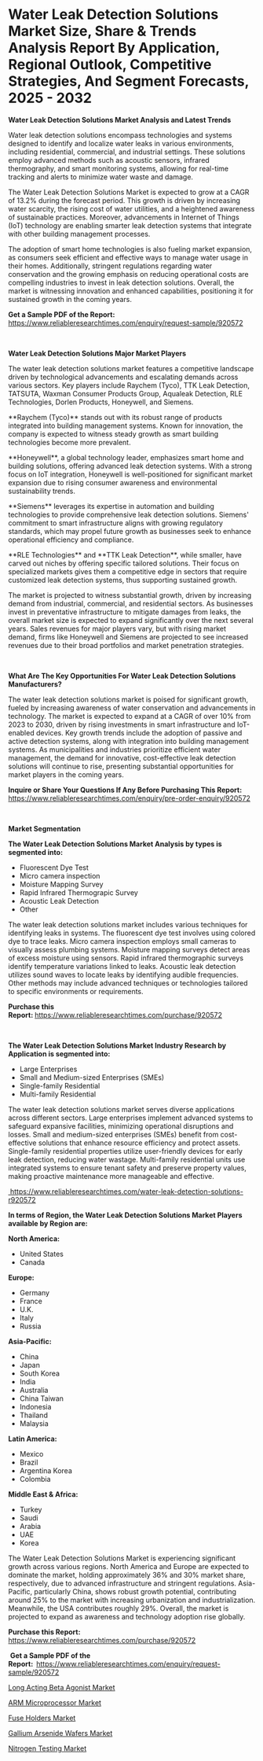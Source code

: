 <p><h1>Water Leak Detection Solutions Market Size, Share & Trends Analysis Report By Application, Regional Outlook, Competitive Strategies, And Segment Forecasts, 2025 - 2032</h1></p><p><strong>Water Leak Detection Solutions Market Analysis and Latest Trends</strong></p>
<p><p>Water leak detection solutions encompass technologies and systems designed to identify and localize water leaks in various environments, including residential, commercial, and industrial settings. These solutions employ advanced methods such as acoustic sensors, infrared thermography, and smart monitoring systems, allowing for real-time tracking and alerts to minimize water waste and damage.</p><p>The Water Leak Detection Solutions Market is expected to grow at a CAGR of 13.2% during the forecast period. This growth is driven by increasing water scarcity, the rising cost of water utilities, and a heightened awareness of sustainable practices. Moreover, advancements in Internet of Things (IoT) technology are enabling smarter leak detection systems that integrate with other building management processes. </p><p>The adoption of smart home technologies is also fueling market expansion, as consumers seek efficient and effective ways to manage water usage in their homes. Additionally, stringent regulations regarding water conservation and the growing emphasis on reducing operational costs are compelling industries to invest in leak detection solutions. Overall, the market is witnessing innovation and enhanced capabilities, positioning it for sustained growth in the coming years.</p></p>
<p><strong>Get a Sample PDF of the Report:&nbsp;</strong> <a href="https://www.reliableresearchtimes.com/enquiry/request-sample/920572?utm_campaign=2263&utm_medium=2&utm_source=Github&utm_content=ia&utm_term=06032025&utm_id=water-leak-detection-solutions">https://www.reliableresearchtimes.com/enquiry/request-sample/920572</a></p>
<p>&nbsp;</p>
<p><strong>Water Leak Detection Solutions Major Market Players</strong></p>
<p><p>The water leak detection solutions market features a competitive landscape driven by technological advancements and escalating demands across various sectors. Key players include Raychem (Tyco), TTK Leak Detection, TATSUTA, Waxman Consumer Products Group, Aqualeak Detection, RLE Technologies, Dorlen Products, Honeywell, and Siemens.</p><p>**Raychem (Tyco)** stands out with its robust range of products integrated into building management systems. Known for innovation, the company is expected to witness steady growth as smart building technologies become more prevalent. </p><p>**Honeywell**, a global technology leader, emphasizes smart home and building solutions, offering advanced leak detection systems. With a strong focus on IoT integration, Honeywell is well-positioned for significant market expansion due to rising consumer awareness and environmental sustainability trends.</p><p>**Siemens** leverages its expertise in automation and building technologies to provide comprehensive leak detection solutions. Siemens' commitment to smart infrastructure aligns with growing regulatory standards, which may propel future growth as businesses seek to enhance operational efficiency and compliance.</p><p>**RLE Technologies** and **TTK Leak Detection**, while smaller, have carved out niches by offering specific tailored solutions. Their focus on specialized markets gives them a competitive edge in sectors that require customized leak detection systems, thus supporting sustained growth.</p><p>The market is projected to witness substantial growth, driven by increasing demand from industrial, commercial, and residential sectors. As businesses invest in preventative infrastructure to mitigate damages from leaks, the overall market size is expected to expand significantly over the next several years. Sales revenues for major players vary, but with rising market demand, firms like Honeywell and Siemens are projected to see increased revenues due to their broad portfolios and market penetration strategies.</p></p>
<p>&nbsp;</p>
<p><strong>What Are The Key Opportunities For Water Leak Detection Solutions Manufacturers?</strong></p>
<p><p>The water leak detection solutions market is poised for significant growth, fueled by increasing awareness of water conservation and advancements in technology. The market is expected to expand at a CAGR of over 10% from 2023 to 2030, driven by rising investments in smart infrastructure and IoT-enabled devices. Key growth trends include the adoption of passive and active detection systems, along with integration into building management systems. As municipalities and industries prioritize efficient water management, the demand for innovative, cost-effective leak detection solutions will continue to rise, presenting substantial opportunities for market players in the coming years.</p></p>
<p><strong>Inquire or Share Your Questions If Any Before Purchasing This Report:</strong> <a href="https://www.reliableresearchtimes.com/enquiry/pre-order-enquiry/920572?utm_campaign=2263&utm_medium=2&utm_source=Github&utm_content=ia&utm_term=06032025&utm_id=water-leak-detection-solutions">https://www.reliableresearchtimes.com/enquiry/pre-order-enquiry/920572</a></p>
<p>&nbsp;</p>
<p><strong>Market Segmentation</strong></p>
<p><strong>The Water Leak Detection Solutions Market Analysis by types is segmented into:</strong></p>
<p><ul><li>Fluorescent Dye Test</li><li>Micro camera inspection</li><li>Moisture Mapping Survey</li><li>Rapid Infrared Thermograpic Survey</li><li>Acoustic Leak Detection</li><li>Other</li></ul></p>
<p><p>The water leak detection solutions market includes various techniques for identifying leaks in systems. The fluorescent dye test involves using colored dye to trace leaks. Micro camera inspection employs small cameras to visually assess plumbing systems. Moisture mapping surveys detect areas of excess moisture using sensors. Rapid infrared thermographic surveys identify temperature variations linked to leaks. Acoustic leak detection utilizes sound waves to locate leaks by identifying audible frequencies. Other methods may include advanced techniques or technologies tailored to specific environments or requirements.</p></p>
<p><strong>Purchase this Report:&nbsp;</strong><a href="https://www.reliableresearchtimes.com/purchase/920572?utm_campaign=2263&utm_medium=2&utm_source=Github&utm_content=ia&utm_term=06032025&utm_id=water-leak-detection-solutions">https://www.reliableresearchtimes.com/purchase/920572</a></p>
<p>&nbsp;</p>
<p><strong>The Water Leak Detection Solutions Market Industry Research by Application is segmented into:</strong></p>
<p><ul><li>Large Enterprises</li><li>Small and Medium-sized Enterprises (SMEs)</li><li>Single-family Residential</li><li>Multi-family Residential</li></ul></p>
<p><p>The water leak detection solutions market serves diverse applications across different sectors. Large enterprises implement advanced systems to safeguard expansive facilities, minimizing operational disruptions and losses. Small and medium-sized enterprises (SMEs) benefit from cost-effective solutions that enhance resource efficiency and protect assets. Single-family residential properties utilize user-friendly devices for early leak detection, reducing water wastage. Multi-family residential units use integrated systems to ensure tenant safety and preserve property values, making proactive maintenance more manageable and effective.</p></p>
<p><a href="https://www.reliableresearchtimes.com/water-leak-detection-solutions-r920572?utm_campaign=2263&utm_medium=2&utm_source=Github&utm_content=ia&utm_term=06032025&utm_id=water-leak-detection-solutions">&nbsp;https://www.reliableresearchtimes.com/water-leak-detection-solutions-r920572</a></p>
<p><strong>In terms of Region, the Water Leak Detection Solutions Market Players available by Region are:</strong></p>
<p>
    <p> <strong> North America: </strong>
        <ul>
            <li>United States</li>
            <li>Canada</li>
        </ul>
        </p> 
    <p> <strong> Europe: </strong>
        <ul>
            <li>Germany</li>
            <li>France</li>
            <li>U.K.</li>
            <li>Italy</li>
            <li>Russia</li>
        </ul>
        </p> 
    <p> <strong> Asia-Pacific: </strong>
        <ul>
            <li>China</li>
            <li>Japan</li>
            <li>South Korea</li>
            <li>India</li>
            <li>Australia</li>
            <li>China Taiwan</li>
            <li>Indonesia</li>
            <li>Thailand</li>
            <li>Malaysia</li>
        </ul>
        </p> 
    <p> <strong> Latin America: </strong>
        <ul>
            <li>Mexico</li>
            <li>Brazil</li>
            <li>Argentina Korea</li>
            <li>Colombia</li>
        </ul>
        </p> 
    <p> <strong> Middle East & Africa: </strong>
        <ul>
            <li>Turkey</li>
            <li>Saudi</li>
            <li>Arabia</li>
            <li>UAE</li>
            <li>Korea</li>
        </ul>
    </p>
    </p>
<p><p>The Water Leak Detection Solutions Market is experiencing significant growth across various regions. North America and Europe are expected to dominate the market, holding approximately 36% and 30% market share, respectively, due to advanced infrastructure and stringent regulations. Asia-Pacific, particularly China, shows robust growth potential, contributing around 25% to the market with increasing urbanization and industrialization. Meanwhile, the USA contributes roughly 29%. Overall, the market is projected to expand as awareness and technology adoption rise globally.</p></p>
<p><strong>Purchase this Report: </strong><a href="https://www.reliableresearchtimes.com/purchase/920572?utm_campaign=2263&utm_medium=2&utm_source=Github&utm_content=ia&utm_term=06032025&utm_id=water-leak-detection-solutions">https://www.reliableresearchtimes.com/purchase/920572</a></p>
<p>&nbsp;<strong>Get a Sample PDF of the Report:&nbsp;&nbsp;</strong><a href="https://www.reliableresearchtimes.com/enquiry/request-sample/920572?utm_campaign=2263&utm_medium=2&utm_source=Github&utm_content=ia&utm_term=06032025&utm_id=water-leak-detection-solutions">https://www.reliableresearchtimes.com/enquiry/request-sample/920572</a></p>
<p><strong></strong></p>
<p><p><a href="https://github.com/alablisepah/Market-Research-Report-List-1/blob/main/long-acting-beta-agonist-market.md?utm_campaign=2263&utm_medium=2&utm_source=Github&utm_content=ia&utm_term=06032025&utm_id=water-leak-detection-solutions">Long Acting Beta Agonist Market</a></p><p><a href="https://www.linkedin.com/pulse/arm-microprocessor-market-analysis-2025-2032-projected-oshrf?utm_campaign=2263&utm_medium=2&utm_source=Github&utm_content=ia&utm_term=06032025&utm_id=water-leak-detection-solutions">ARM Microprocessor Market</a></p><p><a href="https://www.linkedin.com/pulse/key-drivers-fuse-holders-market-expansion-2025-2032-124-cagr-nz2ze?utm_campaign=2263&utm_medium=2&utm_source=Github&utm_content=ia&utm_term=06032025&utm_id=water-leak-detection-solutions">Fuse Holders Market</a></p><p><a href="https://www.linkedin.com/pulse/sales-projections-analysis-gallium-arsenide-wafers-market-ure5e?utm_campaign=2263&utm_medium=2&utm_source=Github&utm_content=ia&utm_term=06032025&utm_id=water-leak-detection-solutions">Gallium Arsenide Wafers Market</a></p><p><a href="https://github.com/bauzolesco/Market-Research-Report-List-1/blob/main/nitrogen-testing-market.md?utm_campaign=2263&utm_medium=2&utm_source=Github&utm_content=ia&utm_term=06032025&utm_id=water-leak-detection-solutions">Nitrogen Testing Market</a></p></p>
